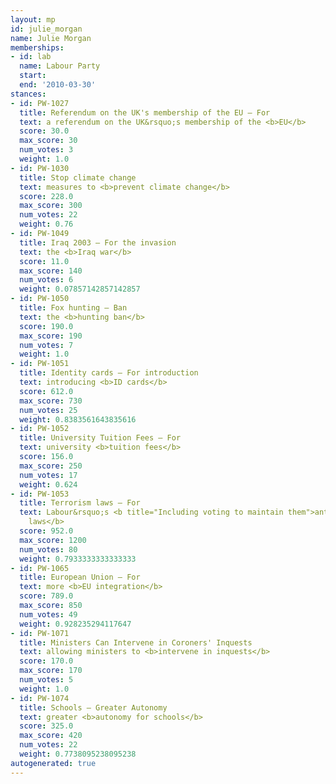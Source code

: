 ```yaml
---
layout: mp
id: julie_morgan
name: Julie Morgan
memberships:
- id: lab
  name: Labour Party
  start: 
  end: '2010-03-30'
stances:
- id: PW-1027
  title: Referendum on the UK's membership of the EU — For
  text: a referendum on the UK&rsquo;s membership of the <b>EU</b>
  score: 30.0
  max_score: 30
  num_votes: 3
  weight: 1.0
- id: PW-1030
  title: Stop climate change
  text: measures to <b>prevent climate change</b>
  score: 228.0
  max_score: 300
  num_votes: 22
  weight: 0.76
- id: PW-1049
  title: Iraq 2003 — For the invasion
  text: the <b>Iraq war</b>
  score: 11.0
  max_score: 140
  num_votes: 6
  weight: 0.07857142857142857
- id: PW-1050
  title: Fox hunting — Ban
  text: the <b>hunting ban</b>
  score: 190.0
  max_score: 190
  num_votes: 7
  weight: 1.0
- id: PW-1051
  title: Identity cards — For introduction
  text: introducing <b>ID cards</b>
  score: 612.0
  max_score: 730
  num_votes: 25
  weight: 0.8383561643835616
- id: PW-1052
  title: University Tuition Fees — For
  text: university <b>tuition fees</b>
  score: 156.0
  max_score: 250
  num_votes: 17
  weight: 0.624
- id: PW-1053
  title: Terrorism laws — For
  text: Labour&rsquo;s <b title="Including voting to maintain them">anti-terrorism
    laws</b>
  score: 952.0
  max_score: 1200
  num_votes: 80
  weight: 0.7933333333333333
- id: PW-1065
  title: European Union — For
  text: more <b>EU integration</b>
  score: 789.0
  max_score: 850
  num_votes: 49
  weight: 0.928235294117647
- id: PW-1071
  title: Ministers Can Intervene in Coroners' Inquests
  text: allowing ministers to <b>intervene in inquests</b>
  score: 170.0
  max_score: 170
  num_votes: 5
  weight: 1.0
- id: PW-1074
  title: Schools — Greater Autonomy
  text: greater <b>autonomy for schools</b>
  score: 325.0
  max_score: 420
  num_votes: 22
  weight: 0.7738095238095238
autogenerated: true
---
```

